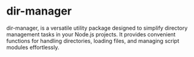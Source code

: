 # dir-manager
dir-manager, is a versatile utility package designed to simplify directory management tasks in your Node.js projects. It provides convenient functions for handling directories, loading files, and managing script modules effortlessly.
